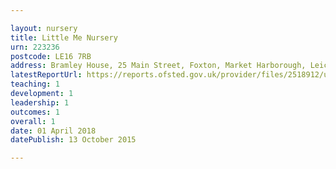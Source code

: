 ```yaml
---

layout: nursery
title: Little Me Nursery
urn: 223236
postcode: LE16 7RB
address: Bramley House, 25 Main Street, Foxton, Market Harborough, Leicestershire, LE16 7RB
latestReportUrl: https://reports.ofsted.gov.uk/provider/files/2518912/urn/223236.pdf
teaching: 1
development: 1
leadership: 1
outcomes: 1
overall: 1
date: 01 April 2018 
datePublish: 13 October 2015

---
```

